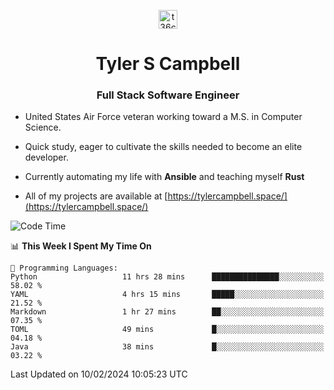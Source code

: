 <p align="center">
<a href="https://www.linkedin.com/in/t36campbell" target="blank"><img align="center" src="https://ik.imagekit.io/t36campbell/Portfolio/linkedin.png.original_m8bbGgPh6.png" alt="t36campbell" height="30" width="30" /></a>
</p>
<h1 align="center">Tyler S Campbell</h1>
<h3 align="center">Full Stack Software Engineer</h3>

* United States Air Force veteran working toward a M.S. in Computer Science.

* Quick study, eager to cultivate the skills needed to become an elite developer.

* Currently automating my life with **Ansible** and teaching myself **Rust**

* All of my projects are available at [https://tylercampbell.space/](https://tylercampbell.space/)

<!--START_SECTION:waka-->
![Code Time](http://img.shields.io/badge/Code%20Time-3%2C179%20hrs%2058%20mins-blue)

📊 **This Week I Spent My Time On** 

```text
💬 Programming Languages: 
Python                   11 hrs 28 mins      ███████████████░░░░░░░░░░   58.02 % 
YAML                     4 hrs 15 mins       █████░░░░░░░░░░░░░░░░░░░░   21.52 % 
Markdown                 1 hr 27 mins        ██░░░░░░░░░░░░░░░░░░░░░░░   07.35 % 
TOML                     49 mins             █░░░░░░░░░░░░░░░░░░░░░░░░   04.18 % 
Java                     38 mins             █░░░░░░░░░░░░░░░░░░░░░░░░   03.22 % 
```


 Last Updated on 10/02/2024 10:05:23 UTC
<!--END_SECTION:waka-->
